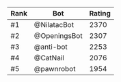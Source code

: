 Rank|Bot|Rating
---|---|---
#1|@NilatacBot|2370
#2|@OpeningsBot|2307
#3|@anti-bot|2253
#4|@CatNail|2076
#5|@pawnrobot|1954
